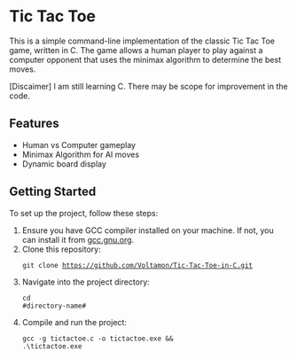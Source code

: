 <!DOCTYPE html>
<html lang="en">
<head>
</head>
<body>
    <h1>Tic Tac Toe</h1>
    <p>This is a simple command-line implementation of the classic Tic Tac Toe game, written in C. The game allows a human player to play against a computer opponent that uses the minimax algorithm to determine the best moves.

[Discaimer] I am still learning C. There may be scope for improvement in the code.</p>
    <h2>Features</h2>
    <ul>
        <li>Human vs Computer gameplay</li>
        <li>Minimax Algorithm for AI moves</li>
        <li>Dynamic board display</li>
    </ul>
    <h2>Getting Started</h2>
    <p>To set up the project, follow these steps:</p>
    <ol>
        <li>Ensure you have GCC compiler installed on your machine. If not, you can install it from <a href="https://gcc.gnu.org/install/download.html">gcc.gnu.org</a>.</li>
        <li>Clone this repository:</li>
        <pre><code>git clone https://github.com/Voltamon/Tic-Tac-Toe-in-C.git</code></pre>
        <li>Navigate into the project directory:</li>
        <pre><code>cd #directory-name#</code></pre>
        <li>Compile and run the project:</li>
        <pre><code>gcc -g tictactoe.c -o tictactoe.exe && .\tictactoe.exe</code></pre>
    </ol>
</body>
